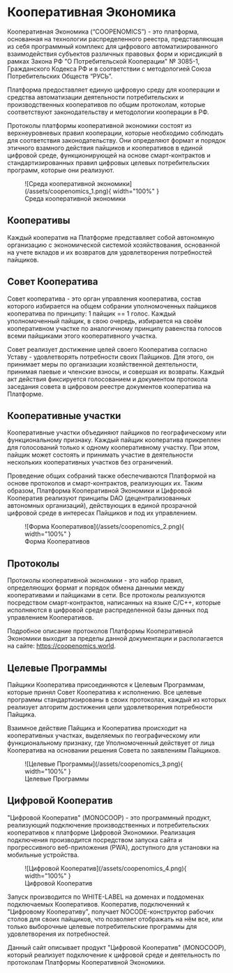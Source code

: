 # Кооперативная Экономика
Кооперативная Экономика  (“COOPENOMICS”) - это платформа, основанная на технологии распределенного реестра, представляющая из себя программный комплекс для цифрового автоматизированного взаимодействия субъектов различных правовых форм и юрисдикций в рамках Закона РФ "О Потребительской Кооперации" № 3085-1, Гражданского Кодекса РФ и в соответствии с методологией Союза Потребительских Обществ “РУСЬ”. 

Платформа предоставляет единую цифровую среду для кооперации и средства автоматизации деятельности потребительских и производственных кооперативов по общим протоколам, которые соответствуют законодательству и методологии кооперации в РФ. 

Протоколы платформы кооперативной экономики состоят из верхнеуровневых правил кооперации, которые необходимо соблюдать для соответствия законодательству. Они определяют формат и порядок этичного взамного действия пайщиков и кооперативов в единой цифровой среде, функционирующей на основе смарт-контрактов и стандартизированных правил цифровых целевых потребительских программ, которые они реализуют. 

<figure markdown="span">
  ![Среда кооперативной экономики](/assets/coopenomics_1.png){ width="100%" }
  <figcaption>Среда кооперативной экономики</figcaption>
</figure>


## Кооперативы
Каждый кооператив на Платформе представляет собой автономную организацию с экономической системой хозяйствования, основанной на учете вкладов и их возвратов для удовлетворения потребностей пайщиков. 

## Cовет Кооператива
Совет кооператива - это орган управления кооператива, состав которого избирается на общем собрании уполномоченных пайщиков кооператива по принципу: 1 пайщик == 1 голос. Каждый уполномоченный пайщик, в свою очередь, избирается на своём кооперативном участке по аналогичному принципу равенства голосов всеми пайщиками этого кооперативного участка. 

Совет реализует достижение целей своего Кооператива согласно Уставу - удовлетворять потребности своих Пайщиков. Для этого, он принимает меры по организации хозяйственной деятельности, принимая паевые и членские взносы, и совершая их возвраты. Каждый акт действия фиксируется голосованием и документом протокола заседания совета в цифровом реестре документов кооператива на Платформе. 

## Кооперативные участки
Кооперативные участки объединяют пайщиков по географическому или функциональному признаку. Каждый пайщик кооператива прикреплен для голосований только к одному кооперативному участку. При этом, пайщик может состоять и принимать участие в деятельности нескольких кооперативных участков без ограничений. 

Проведение общих собраний также обеспечиваются Платформой на основе протоколов и смарт-контрактов, реализующих их. Таким образом, Платформа Кооперативной Экономики и Цифровой Кооператив реализуют принципы DAO (децентрализованных автономных организаций), действующих в единой прозрачной цифровой среде в интересах Пайщиков и под их управлением. 

<figure markdown="span">
  ![Форма Кооперативов](/assets/coopenomics_2.png){ width="100%" }
  <figcaption>Форма Кооперативов</figcaption>
</figure>


## Протоколы
Протоколы кооперативной экономики - это набор правил, определяющих формат и порядок обмена данными между кооперативами и пайщиками в сети. Все протоколы реализуются посредством смарт-контрактов, написанных на языке C/C++, которые исполняются в цифровой среде распределенной базы данных под управлением Кооперативов. 

Подробное описание протоколов Платформы Кооперативной Экономики выходит за пределы данной документации и располагается на сайте: <a href="https://coopenomics.world.">https://coopenomics.world</a>. 


## Целевые Программы
Пайщики Кооператива присоединяются к Целевым Программам, которые принял Совет Кооператива к исполнению. Все целевые программы стандартизированы в своих протоколах, каждый из которых реализует алгоритм достижения цели удовлетворения потребности Пайщика. 

Взаимное действие Пайщика и Кооператива происходит на кооперативных участках, выделяемых по географическому или функциональному признаку, где Уполномоченный действует от лица Кооператива на основании решения Совета по заявлениям Пайщиков. 


<figure markdown="span">
  ![Целевые Программы](/assets/coopenomics_3.png){ width="100%" }
  <figcaption>Целевые Программы</figcaption>
</figure>


## Цифровой Кооператив
"Цифровой Кооператив" (MONOCOOP) - это программный продукт, реализующий подключение производственных и потребительских кооперативов к платформе Цифровой Экономики. Реализация подключения производится посредством запуска сайта и прогрессивного веб-приложения (PWA), доступного для установки на мобильные устройства. 


<figure markdown="span">
  ![Цифровой Кооператив](/assets/coopenomics_4.png){ width="100%" }
  <figcaption>Цифровой Кооператив</figcaption>
</figure>

Запуск производится по WHITE-LABEL на доменах и поддоменах подключаемых Кооперативов. Кооператив, подключенний к "Цифровому Кооперативу", получает NOCODE-конструктор рабочих столов для своих пайщиков, что позволяет отображать на нём все, или только выборочные целевые потребительские программы для удовлетворения их потребностей. 

Данный сайт описывает продукт "Цифровой Кооператив" (MONOCOOP), который реализует подключение к цифровой среде и деятельность по протоколам Платформы Кооперативной Экономики. 

